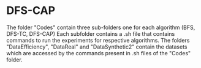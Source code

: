 # DFS-CAP

The folder "Codes" contain three sub-folders one for each algorithm (BFS, DFS-TC, DFS-CAP) Each subfolder contains a .sh file that contains commands to run the experiments for respective algorithms.
The folders "DataEfficiency", "DataReal" and "DataSynthetic2" contain the datasets which are accessed by the commands present in .sh files of the "Codes" folder.
